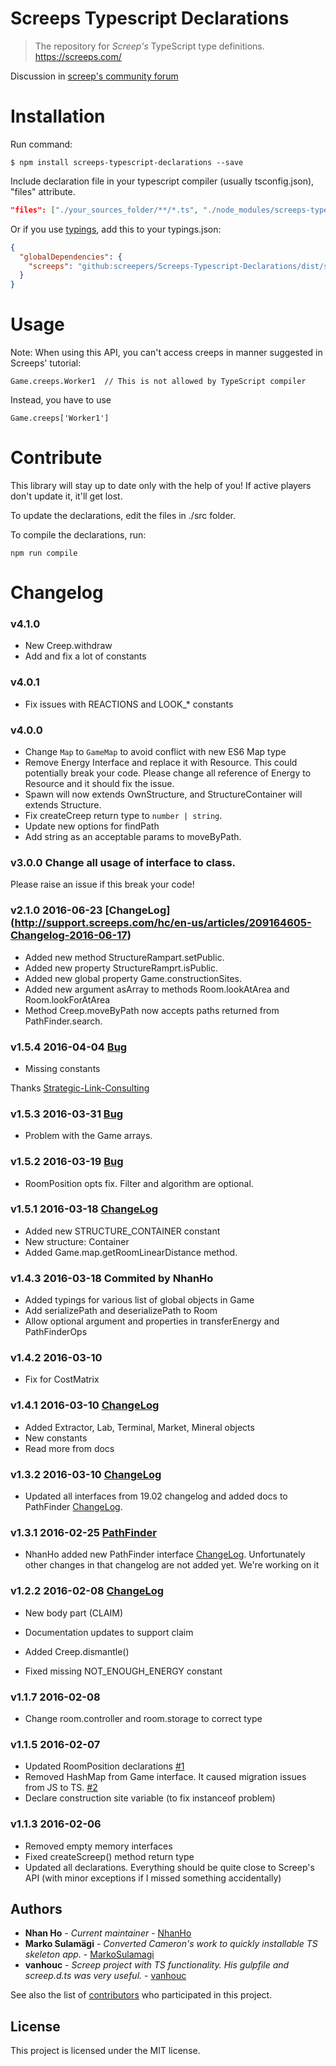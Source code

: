 # Screeps Typescript Declarations

> The repository for *Screep's* TypeScript type definitions. https://screeps.com/

Discussion in [screep's community forum](http://support.screeps.com/hc/en-us/community/posts/207116485-Writing-Screep-bots-with-Typescript?page=1#)

# Installation

Run command:

```
$ npm install screeps-typescript-declarations --save
```

Include declaration file in your typescript compiler (usually tsconfig.json), "files" attribute.

```json
"files": ["./your_sources_folder/**/*.ts", "./node_modules/screeps-typescript-declarations/dist/screeps.d.ts"],
```

Or if you use [typings](https://github.com/typings/typings), add this to your typings.json:
```json
{
  "globalDependencies": {
    "screeps": "github:screepers/Screeps-Typescript-Declarations/dist/screeps.d.ts#master"
  }
}
```

# Usage

Note: When using this API, you can't access creeps in manner suggested in Screeps' tutorial:

```
Game.creeps.Worker1  // This is not allowed by TypeScript compiler
```

Instead, you have to use

```
Game.creeps['Worker1']
```

# Contribute

This library will stay up to date only with the help of you! If active players don't update it, it'll get lost.

To update the declarations, edit the files in ./src folder.

To compile the declarations, run:

```
npm run compile
```

# Changelog

### v4.1.0
- New Creep.withdraw
- Add and fix a lot of constants

### v4.0.1
- Fix issues with REACTIONS and LOOK_* constants

### v4.0.0
- Change `Map` to `GameMap` to avoid conflict with new ES6 Map type
- Remove Energy Interface and replace it with Resource. This could potentially break your code. Please change all reference of Energy to Resource and it should fix the issue.
- Spawn will now extends OwnStructure, and StructureContainer will extends Structure.
- Fix createCreep return type to `number | string`.
- Update new options for findPath
- Add string as an acceptable params to moveByPath.

### v3.0.0 Change all usage of interface to class.
Please raise an issue if this break your code!

### v2.1.0 2016-06-23 [ChangeLog] (http://support.screeps.com/hc/en-us/articles/209164605-Changelog-2016-06-17)
- Added new method StructureRampart.setPublic.
- Added new property StructureRamprt.isPublic.
- Added new global property Game.constructionSites.
- Added new argument asArray to methods Room.lookAtArea and Room.lookForAtArea
- Method Creep.moveByPath now accepts paths returned from PathFinder.search.

### v1.5.4 2016-04-04 [Bug](https://github.com/MarkoSulamagi/Screeps-Typescript-Declarations/issues/12)
- Missing constants

Thanks [Strategic-Link-Consulting](https://github.com/Strategic-Link-Consulting)

### v1.5.3 2016-03-31 [Bug](https://github.com/MarkoSulamagi/Screeps-Typescript-Declarations/issues/11)
- Problem with the Game arrays.

### v1.5.2 2016-03-19 [Bug](https://github.com/MarkoSulamagi/Screeps-Typescript-Declarations/issues/10)
- RoomPosition opts fix. Filter and algorithm are optional.

### v1.5.1 2016-03-18 [ChangeLog](http://support.screeps.com/hc/en-us/articles/208013255)
- Added new STRUCTURE_CONTAINER constant
- New structure: Container
- Added Game.map.getRoomLinearDistance method.

### v1.4.3 2016-03-18 Commited by NhanHo
- Added typings for various list of global objects in Game
- Add serializePath and deserializePath to Room
- Allow optional argument and properties in transferEnergy and PathFinderOps

### v1.4.2 2016-03-10
- Fix for CostMatrix

### v1.4.1 2016-03-10 [ChangeLog](http://support.screeps.com/hc/en-us/articles/207929925)
- Added Extractor, Lab, Terminal, Market, Mineral objects
- New constants
- Read more from docs

### v1.3.2 2016-03-10 [ChangeLog](http://support.screeps.com/hc/en-us/articles/207023879-PathFinder)
- Updated all interfaces from 19.02 changelog and added docs to PathFinder [ChangeLog](http://support.screeps.com/hc/en-us/articles/207728995-Changelog-2016-02-19).

### v1.3.1 2016-02-25 [PathFinder](http://support.screeps.com/hc/en-us/articles/207023879-PathFinder)
- NhanHo added new PathFinder interface [ChangeLog](http://support.screeps.com/hc/en-us/articles/207728995-Changelog-2016-02-19).
Unfortunately other changes in that changelog are not added yet. We're working on it

### v1.2.2 2016-02-08 [ChangeLog](http://support.screeps.com/hc/en-us/articles/206897739-Changelog-2016-02-08)
- New body part (CLAIM)
- Documentation updates to support claim
- Added Creep.dismantle()

- Fixed missing NOT_ENOUGH_ENERGY constant

### v1.1.7 2016-02-08
- Change room.controller and room.storage to correct type

### v1.1.5 2016-02-07
- Updated RoomPosition declarations [#1](https://github.com/MarkoSulamagi/Screeps-Typescript-Declarations/issues/1)
- Removed HashMap from Game interface. It caused migration issues from JS to TS. [#2](https://github.com/MarkoSulamagi/Screeps-Typescript-Declarations/issues/2)
- Declare construction site variable (to fix instanceof problem)

### v1.1.3 2016-02-06
- Removed empty memory interfaces
- Fixed createScreep() method return type
- Updated all declarations. Everything should be quite close to Screep's API (with minor exceptions if I missed something accidentally)

## Authors

* **Nhan Ho** - *Current maintainer* - [NhanHo](https://github.com/NhanHo)
* **Marko Sulamägi** - *Converted Cameron's work to quickly installable TS skeleton app.* - [MarkoSulamagi](https://github.com/MarkoSulamagi)
* **vanhouc** - *Screep project with TS functionality. His gulpfile and screep.d.ts was very useful.* - [vanhouc](https://github.com/vanhouc)


See also the list of [contributors](https://github.com/screepers/Screeps-Typescript-Declarations/contributors) who participated in this project.

## License

This project is licensed under the MIT license.
